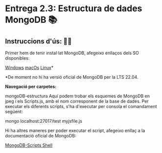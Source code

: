 # Entrega 2.3: Estructura de dades MongoDB 📚

## Instruccions d'ús: 🧙‍♂️

Primer hem de tenir instal·lat MongoDB, afegeixo enllaços dels SO disponibles:

[Windows](https://www.mongodb.com/docs/manual/tutorial/install-mongodb-on-windows/ '🪟')
[macOs](https://www.mongodb.com/docs/manual/tutorial/install-mongodb-on-os-x/ '🍏')
[Linux](https://www.mongodb.com/docs/manual/administration/install-on-linux/ '👽')*

*De moment no hi ha versió oficial de MongoDB per la LTS 22.04.

**Navegació per carpetes:**

mongoDB-estructura Aquí podem trobar els esquemes de MongoDB en jpeg i els Scripts.js, amb el nom corresponent de la base de dades.
Per executar els diferents scripts, s'ha d'executar per consola el comandament següent:

mongo localhost:27017/test myjsfile.js

Hi ha altres maneres per poder executar el script, afegeixo enllaç a la documentació oficial de MongoDB:

[MongoDB-Scripts Shell](https://www.mongodb.com/docs/manual/tutorial/write-scripts-for-the-mongo-shell/)

